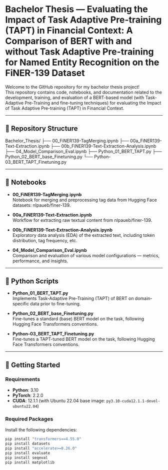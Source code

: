 # Bachelor Thesis — Evaluating the Impact of Task Adaptive Pre-training (TAPT) in Financial Context: A Comparison of BERT with and without Task Adaptive Pre-training for Named Entity Recognition on the FiNER-139 Dataset
Welcome to the GitHub repository for my bachelor thesis project!  
This repository contains code, notebooks, and documentation related to the development, training, and evaluation of a BERT-based model (with Task-Adaptive Pre-Training and fine-tuning techniques) for evaluating the Impact of Task Adaptive Pre-training (TAPT) in Financial Context.

---

## 📂 Repository Structure

Bachelor_Thesis/
├── 00_FiNER139-TagMerging.ipynb
├── 00a_FiNER139-Text-Extraction.ipynb
├── 00b_FiNER139-Text-Extraction-Analysis.ipynb
├── 04_Model_Comparison_Eval.ipynb
├── Python_01_BERT_TAPT.py
├── Python_02_BERT_base_Finetuning.py
└── Python-03_BERT_TAPT_Finetuning.py

---

## 📘 Notebooks

- **00_FiNER139-TagMerging.ipynb**  
  Notebook for merging and preprocessing tag data from Hugging Face datasets: nlpaueb/finer-139.

- **00a_FiNER139-Text-Extraction.ipynb**  
  Workflow for extracting raw textual content from nlpaueb/finer-139.

- **00b_FiNER139-Text-Extraction-Analysis.ipynb**  
  Exploratory data analysis (EDA) of the extracted text, including token distribution, tag frequency, etc.

- **04_Model_Comparison_Eval.ipynb**  
  Comparison and evaluation of various model configurations — metrics, performance, and insights.

---

## 🐍 Python Scripts

- **Python_01_BERT_TAPT.py**  
  Implements Task-Adaptive Pre-Training (TAPT) of BERT on domain-specific data prior to fine-tuning.

- **Python_02_BERT_base_Finetuning.py**  
  Fine-tunes a standard (base) BERT model on the task, following Hugging Face Transformers conventions.

- **Python-03_BERT_TAPT_Finetuning.py**  
  Fine-tunes a TAPT-tuned BERT model on the task, following Hugging Face Transformers conventions.

---

## 🚀 Getting Started

### Requirements

- **Python**: 3.10  
- **PyTorch**: 2.2.0  
- **CUDA**: 12.1.1 (with Ubuntu 22.04 base image: `py3.10-cuda12.1.1-devel-ubuntu22.04`)  

### Required Packages
Install the following dependencies:

```bash
pip install "transformers==4.55.0"
pip install datasets
pip install "accelerate>=0.26.0"
pip install evaluate
pip install seqeval
pip install matplotlib
